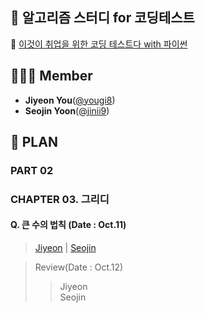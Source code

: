 ## 🍄 알고리즘 스터디 for 코딩테스트
📗 [이것이 취업을 위한 코딩 테스트다 with 파이썬](https://github.com/ndb796/python-for-coding-test)

## 🙋🏻‍♀️ Member
* **Jiyeon You**([@yougi8](https://github.com/yougi8))   
* **Seojin Yoon**([@jinii9](https://github.com/jinii9))   

## 🔆 PLAN
### PART 02
### CHAPTER 03. 그리디
#### Q. 큰 수의 법칙 (Date : Oct.11)
> [Jiyeon](https://github.com/yougi8/CodingTestStudy/blob/jiyeon/week1/ch3_2_ndb.py) | [Seojin]()   

> Review(Date : Oct.12)   
>> Jiyeon   
>> Seojin
